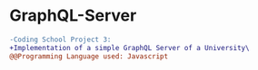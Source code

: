 # GraphQL-Server
```diff
-Coding School Project 3:
+Implementation of a simple GraphQL Server of a University\
@@Programming Language used: Javascript
